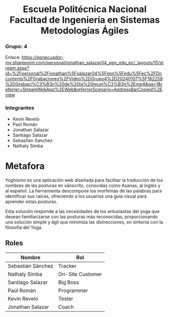 <h1 align="center">
    Escuela Politécnica Nacional<br>
    Facultad de Ingeniería en Sistemas<br>
    Metodologías Ágiles<br>
</h1>

### Grupo: 4

Enlace: https://epnecuador-my.sharepoint.com/personal/jonathan_salazar04_epn_edu_ec/_layouts/15/stream.aspx?id=%2Fpersonal%2Fjonathan%5Fsalazar04%5Fepn%5Fedu%5Fec%2FDocuments%2FGrabaciones%2FVideo%2DGrupo4%2D20240107%5F182258%2DGrabaci%C3%B3n%20de%20la%20reuni%C3%B3n%2Emp4&ga=1&referrer=StreamWebApp%2EWeb&referrerScenario=AddressBarCopied%2Eview
### Integrantes
- Kevin Revelo
- Paúl Román
- Jonathan Salazar
- Santiago Salazar
- Sebastián Sanchez
- Nathaly Simba

# Metafora

Yoghismo es una aplicación web diseñada para facilitar la traducción de los nombres de las posturas en sánscrito, conocidas como Asanas, al inglés y al español. La herramienta descompone los morfemas de las palabras para identificar sus raíces, ofreciendo a los usuarios una guía visual para aprender estas posturas.

Esta solución responde a las necesidades de los entusiastas del yoga que desean familiarizarse con las posturas más reconocidas, proporcionando una solución simple y ágil que minimiza las distracciones, en sintonía con la filosofía del Yoga.

## Roles
| Nombre      | Rol |
|-------------|------|
| Sebastián Sánchez      | Tracker   |
| Nathaly Simba       | On-Site Customer   |
| Santiago Salazar       | Big Boss   |
| Paúl Román      | Programmer  |
| Kevin Revelo      | Tester   |
| Jonathan Salazar      | Coach   |

